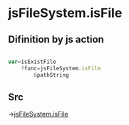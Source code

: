 # jsFileSystem.isFile

## Difinition by js action

```js.js

var=isExistFile
	?func=jsFileSystem.isFile
		&pathString
```

## Src

->[jsFileSystem.isFile](https://github.com/puutaro/CommandClick/blob/master/app/src/main/java/com/puutaro/commandclick/fragment_lib/terminal_fragment/js_interface/file/JsFileSystem.kt#L413)


